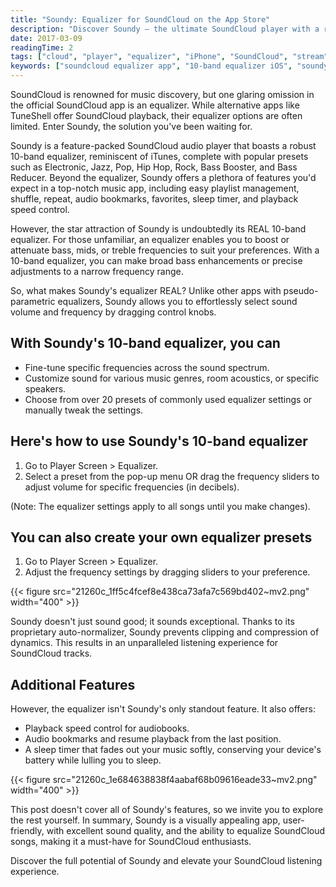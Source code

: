 ```yaml
---
title: "Soundy: Equalizer for SoundCloud on the App Store"
description: "Discover Soundy – the ultimate SoundCloud player with a real 10-band equalizer, presets, sleep timer, bookmarks, and playback speed control for iPhone."
date: 2017-03-09
readingTime: 2
tags: ["cloud", "player", "equalizer", "iPhone", "SoundCloud", "stream", "Chromecast"]
keywords: ["soundcloud equalizer app", "10-band equalizer iOS", "soundy soundcloud player", "music app with presets", "equalizer for iPhone", "playback speed soundcloud", "soundcloud app with sleep timer"]
---
```


SoundCloud is renowned for music discovery, but one glaring omission in the official SoundCloud app is an equalizer. While alternative apps like TuneShell offer SoundCloud playback, their equalizer options are often limited. Enter Soundy, the solution you've been waiting for.

Soundy is a feature-packed SoundCloud audio player that boasts a robust 10-band equalizer, reminiscent of iTunes, complete with popular presets such as Electronic, Jazz, Pop, Hip Hop, Rock, Bass Booster, and Bass Reducer. Beyond the equalizer, Soundy offers a plethora of features you'd expect in a top-notch music app, including easy playlist management, shuffle, repeat, audio bookmarks, favorites, sleep timer, and playback speed control.

However, the star attraction of Soundy is undoubtedly its REAL 10-band equalizer. For those unfamiliar, an equalizer enables you to boost or attenuate bass, mids, or treble frequencies to suit your preferences. With a 10-band equalizer, you can make broad bass enhancements or precise adjustments to a narrow frequency range.

So, what makes Soundy's equalizer REAL? Unlike other apps with pseudo-parametric equalizers, Soundy allows you to effortlessly select sound volume and frequency by dragging control knobs.

## With Soundy's 10-band equalizer, you can

- Fine-tune specific frequencies across the sound spectrum.
- Customize sound for various music genres, room acoustics, or specific speakers.
- Choose from over 20 presets of commonly used equalizer settings or manually tweak the settings.

## Here's how to use Soundy's 10-band equalizer

1. Go to Player Screen > Equalizer.
2. Select a preset from the pop-up menu OR drag the frequency sliders to adjust volume for specific frequencies (in decibels).

(Note: The equalizer settings apply to all songs until you make changes).

## You can also create your own equalizer presets

1. Go to Player Screen > Equalizer.
2. Adjust the frequency settings by dragging sliders to your preference.

{{< figure src="21260c_1ff5c4fcef8e438ca73afa7c569bd402~mv2.png" width="400" >}}

Soundy doesn't just sound good; it sounds exceptional. Thanks to its proprietary auto-normalizer, Soundy prevents clipping and compression of dynamics. This results in an unparalleled listening experience for SoundCloud tracks.

## Additional Features

However, the equalizer isn't Soundy's only standout feature. It also offers:

- Playback speed control for audiobooks.
- Audio bookmarks and resume playback from the last position.
- A sleep timer that fades out your music softly, conserving your device's battery while lulling you to sleep.

{{< figure src="21260c_1e684638838f4aabaf68b09616eade33~mv2.png" width="400" >}}

This post doesn't cover all of Soundy's features, so we invite you to explore the rest yourself. In summary, Soundy is a visually appealing app, user-friendly, with excellent sound quality, and the ability to equalize SoundCloud songs, making it a must-have for SoundCloud enthusiasts.

Discover the full potential of Soundy and elevate your SoundCloud listening experience.
